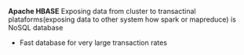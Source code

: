 **Apache HBASE**
Exposing data from cluster to transactinal plataforms(exposing data to other system how spark or mapreduce) is NoSQL database

- Fast database for very large transaction rates 
